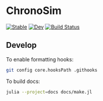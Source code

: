 # ChronoSim

[![Stable](https://img.shields.io/badge/docs-stable-blue.svg)](https://adolgert.github.io/ChronoSim.jl/stable/)
[![Dev](https://img.shields.io/badge/docs-dev-blue.svg)](https://adolgert.github.io/ChronoSim.jl/dev/)
[![Build Status](https://github.com/adolgert/ChronoSim.jl/actions/workflows/CI.yml/badge.svg?branch=main)](https://github.com/adolgert/ChronoSim.jl/actions/workflows/CI.yml?query=branch%3Amain)


## Develop

To enable formatting hooks:
```bash
git config core.hooksPath .githooks
```

To build docs:
```bash
julia --project=docs docs/make.jl
```
